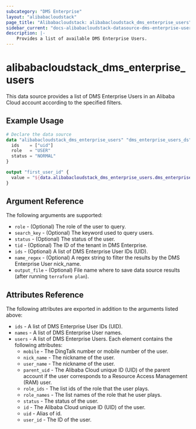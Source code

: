 ```yaml
---
subcategory: "DMS Enterprise"
layout: "alibabacloudstack"
page_title: "Alibabacloudstack: alibabacloudstack_dms_enterprise_users"
sidebar_current: "docs-alibabacloudstack-datasource-dms-enterprise-users"
description: |-
    Provides a list of available DMS Enterprise Users.
---
```


# alibabacloudstack\_dms\_enterprise\_users

This data source provides a list of DMS Enterprise Users in an Alibaba Cloud account according to the specified filters.

## Example Usage

```terraform
# Declare the data source
data "alibabacloudstack_dms_enterprise_users" "dms_enterprise_users_ds" {
  ids    = ["uid"]
  role   = "USER"
  status = "NORMAL"
}

output "first_user_id" {
  value = "${data.alibabacloudstack_dms_enterprise_users.dms_enterprise_users_ds.users.0.id}"
}
```

## Argument Reference

The following arguments are supported:

* `role` - (Optional) The role of the user to query.
* `search_key` - (Optional) The keyword used to query users.
* `status` - (Optional) The status of the user.
* `tid` - (Optional) The ID of the tenant in DMS Enterprise.
* `ids` - (Optional)  A list of DMS Enterprise User IDs (UID).
* `name_regex` - (Optional) A regex string to filter the results by the DMS Enterprise User nick_name.
* `output_file` - (Optional) File name where to save data source results (after running `terraform plan`).

## Attributes Reference

The following attributes are exported in addition to the arguments listed above:

* `ids` - A list of DMS Enterprise User IDs (UID).
* `names` - A list of DMS Enterprise User names.
* `users` - A list of DMS Enterprise Users. Each element contains the following attributes:
  * `mobile` - The DingTalk number or mobile number of the user.
  * `nick_name` - The nickname of the user.
  * `user_name` - The nickname of the user.
  * `parent_uid` - The Alibaba Cloud unique ID (UID) of the parent account if the user corresponds to a Resource Access Management (RAM) user.
  * `role_ids` - The list ids of the role that the user plays.
  * `role_names` - The list names of the role that he user plays.
  * `status` - The status of the user.
  * `id` - The Alibaba Cloud unique ID (UID) of the user.
  * `uid` - Alias of id.
  * `user_id` - The ID of the user.
